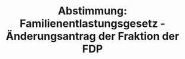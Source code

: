 ---
abstimmung:
  abstimmung: 1
  bundestagssitzung: 11
  legislaturperiode: 19
categories:
- Todo
data:
- title: Abstimmungsergebnis 20180201_1-data.pdf
  url: /res/2021-btw/abstimmungsergebnisse/20180201_1-data.pdf
- title: Abstimmungsergebnis 20180201_1_xls-data.xls
  url: /res/2021-btw/abstimmungsergebnisse/20180201_1_xls-data.xls
- title: Abstimmungsergebnis 20180201_1_xls-datacsv
  url: /res/2021-btw/abstimmungsergebnisse/csv/20180201_1_xls-datacsv
ergebnis:
  afd:
    enthaltung: 0
    gesamt: 92
    ja: 1
    nein: 84
    nichtabgegeben: 7
    ungueltig: 0
  bü90/gr:
    enthaltung: 0
    gesamt: 67
    ja: 0
    nein: 64
    nichtabgegeben: 3
    ungueltig: 0
  cdu/csu:
    enthaltung: 2
    gesamt: 246
    ja: 238
    nein: 3
    nichtabgegeben: 3
    ungueltig: 0
  die linke.:
    enthaltung: 0
    gesamt: 69
    ja: 0
    nein: 59
    nichtabgegeben: 10
    ungueltig: 0
  fdp:
    enthaltung: 0
    gesamt: 80
    ja: 0
    nein: 76
    nichtabgegeben: 4
    ungueltig: 0
  file: 20180201_1_xls-data.xls
  fraktionslos:
    enthaltung: 0
    gesamt: 2
    ja: 0
    nein: 2
    nichtabgegeben: 0
    ungueltig: 0
  spd:
    enthaltung: 2
    gesamt: 153
    ja: 137
    nein: 10
    nichtabgegeben: 4
    ungueltig: 0
layout: abstimmung
links:
- title: Link zu bundestag.de
  url: https://www.bundestag.de/parlament/plenum/abstimmung/abstimmung?id=552
preview: 'Deutscher Bundestag


  11. Sitzung des Deutschen Bundestages

  am Donnerstag, 1. Februar 2018


  Endgültiges Ergebnis der Namentlichen Abstimmung Nr. 1


  Gesetzentwurf der Fraktion der CDU/CSU

  Entwurf eines Gesetzes zur Verlängerung der Aussetzung des Familiennachzugs zu

  subsidiär Schutzberechtigten

  Drs. 19/439, 19/586 und 19/595'
tags:
- Todo
title: 'Abstimmung: Familienentlastungsgesetz - Änderungsantrag der Fraktion der FDP'
---
